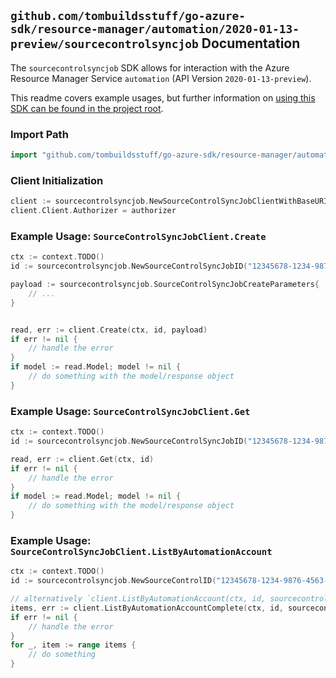 
## `github.com/tombuildsstuff/go-azure-sdk/resource-manager/automation/2020-01-13-preview/sourcecontrolsyncjob` Documentation

The `sourcecontrolsyncjob` SDK allows for interaction with the Azure Resource Manager Service `automation` (API Version `2020-01-13-preview`).

This readme covers example usages, but further information on [using this SDK can be found in the project root](https://github.com/tombuildsstuff/go-azure-sdk/tree/main/docs).

### Import Path

```go
import "github.com/tombuildsstuff/go-azure-sdk/resource-manager/automation/2020-01-13-preview/sourcecontrolsyncjob"
```


### Client Initialization

```go
client := sourcecontrolsyncjob.NewSourceControlSyncJobClientWithBaseURI("https://management.azure.com")
client.Client.Authorizer = authorizer
```


### Example Usage: `SourceControlSyncJobClient.Create`

```go
ctx := context.TODO()
id := sourcecontrolsyncjob.NewSourceControlSyncJobID("12345678-1234-9876-4563-123456789012", "example-resource-group", "automationAccountValue", "sourceControlValue", "sourceControlSyncJobIdValue")

payload := sourcecontrolsyncjob.SourceControlSyncJobCreateParameters{
	// ...
}


read, err := client.Create(ctx, id, payload)
if err != nil {
	// handle the error
}
if model := read.Model; model != nil {
	// do something with the model/response object
}
```


### Example Usage: `SourceControlSyncJobClient.Get`

```go
ctx := context.TODO()
id := sourcecontrolsyncjob.NewSourceControlSyncJobID("12345678-1234-9876-4563-123456789012", "example-resource-group", "automationAccountValue", "sourceControlValue", "sourceControlSyncJobIdValue")

read, err := client.Get(ctx, id)
if err != nil {
	// handle the error
}
if model := read.Model; model != nil {
	// do something with the model/response object
}
```


### Example Usage: `SourceControlSyncJobClient.ListByAutomationAccount`

```go
ctx := context.TODO()
id := sourcecontrolsyncjob.NewSourceControlID("12345678-1234-9876-4563-123456789012", "example-resource-group", "automationAccountValue", "sourceControlValue")

// alternatively `client.ListByAutomationAccount(ctx, id, sourcecontrolsyncjob.DefaultListByAutomationAccountOperationOptions())` can be used to do batched pagination
items, err := client.ListByAutomationAccountComplete(ctx, id, sourcecontrolsyncjob.DefaultListByAutomationAccountOperationOptions())
if err != nil {
	// handle the error
}
for _, item := range items {
	// do something
}
```
